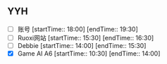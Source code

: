## YYH
- [ ] 账号 [startTime:: 18:00]  [endTime:: 19:30]
- [ ] Ruoxi网站 [startTime:: 15:30]  [endTime:: 16:30]
- [ ] Debbie [startTime:: 14:00]  [endTime:: 15:30]
- [x] Game AI A6 [startTime:: 10:30]  [endTime:: 14:00]
